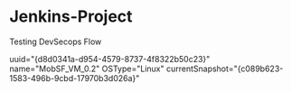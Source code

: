 # Jenkins-Project

Testing DevSecops Flow
 
 
 uuid="{d8d0341a-d954-4579-8737-4f8322b50c23}" name="MobSF_VM_0.2" OSType="Linux" currentSnapshot="{c089b623-1583-496b-9cbd-17970b3d026a}"
